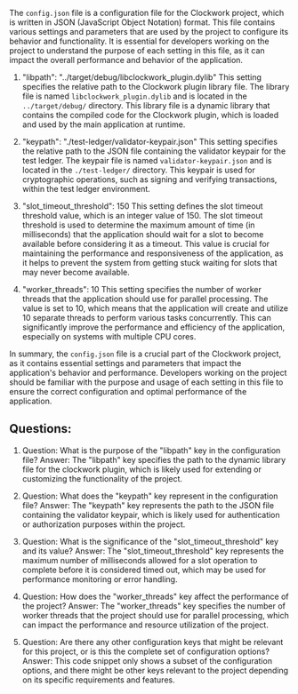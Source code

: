 The `config.json` file is a configuration file for the Clockwork project, which is written in JSON (JavaScript Object Notation) format. This file contains various settings and parameters that are used by the project to configure its behavior and functionality. It is essential for developers working on the project to understand the purpose of each setting in this file, as it can impact the overall performance and behavior of the application.

1. "libpath": "../target/debug/libclockwork_plugin.dylib"
   This setting specifies the relative path to the Clockwork plugin library file. The library file is named `libclockwork_plugin.dylib` and is located in the `../target/debug/` directory. This library file is a dynamic library that contains the compiled code for the Clockwork plugin, which is loaded and used by the main application at runtime.

2. "keypath": "./test-ledger/validator-keypair.json"
   This setting specifies the relative path to the JSON file containing the validator keypair for the test ledger. The keypair file is named `validator-keypair.json` and is located in the `./test-ledger/` directory. This keypair is used for cryptographic operations, such as signing and verifying transactions, within the test ledger environment.

3. "slot_timeout_threshold": 150
   This setting defines the slot timeout threshold value, which is an integer value of 150. The slot timeout threshold is used to determine the maximum amount of time (in milliseconds) that the application should wait for a slot to become available before considering it as a timeout. This value is crucial for maintaining the performance and responsiveness of the application, as it helps to prevent the system from getting stuck waiting for slots that may never become available.

4. "worker_threads": 10
   This setting specifies the number of worker threads that the application should use for parallel processing. The value is set to 10, which means that the application will create and utilize 10 separate threads to perform various tasks concurrently. This can significantly improve the performance and efficiency of the application, especially on systems with multiple CPU cores.

In summary, the `config.json` file is a crucial part of the Clockwork project, as it contains essential settings and parameters that impact the application's behavior and performance. Developers working on the project should be familiar with the purpose and usage of each setting in this file to ensure the correct configuration and optimal performance of the application.
## Questions: 
 1. Question: What is the purpose of the "libpath" key in the configuration file?
   Answer: The "libpath" key specifies the path to the dynamic library file for the clockwork plugin, which is likely used for extending or customizing the functionality of the project.

2. Question: What does the "keypath" key represent in the configuration file?
   Answer: The "keypath" key represents the path to the JSON file containing the validator keypair, which is likely used for authentication or authorization purposes within the project.

3. Question: What is the significance of the "slot_timeout_threshold" key and its value?
   Answer: The "slot_timeout_threshold" key represents the maximum number of milliseconds allowed for a slot operation to complete before it is considered timed out, which may be used for performance monitoring or error handling.

4. Question: How does the "worker_threads" key affect the performance of the project?
   Answer: The "worker_threads" key specifies the number of worker threads that the project should use for parallel processing, which can impact the performance and resource utilization of the project.

5. Question: Are there any other configuration keys that might be relevant for this project, or is this the complete set of configuration options?
   Answer: This code snippet only shows a subset of the configuration options, and there might be other keys relevant to the project depending on its specific requirements and features.
    